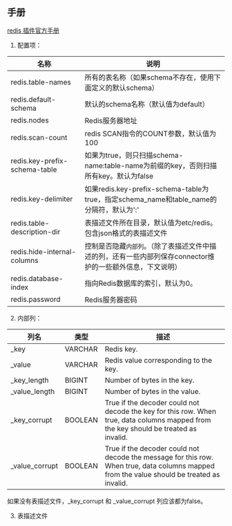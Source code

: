 ## 手册

[redis 插件官方手册](https://prestodb.io/docs/current/connector/redis.html)

1. 配置项：

名称 | 说明
---|---
redis.table-names | 所有的表名称（如果schema不存在，使用下面定义的默认schema）
redis.default-schema |	默认的schema名称（默认值为default）
redis.nodes |	Redis服务器地址
redis.scan-count |	redis SCAN指令的COUNT参数，默认值为100
redis.key-prefix-schema-table |	如果为true，则只扫描schema-name:table-name为前缀的key，否则扫描所有key。默认为false
redis.key-delimiter |	如果redis.key-prefix-schema-table为true，指定schema_name和table_name的分隔符，默认为':'
redis.table-description-dir | 表描述文件所在目录，默认值为etc/redis。包含json格式的表描述文件
redis.hide-internal-columns | 控制是否隐藏`内部列`。（除了表描述文件中描述的列，还有一些内部列保存connector维护的一些额外信息，下文说明）
redis.database-index |	指向Redis数据库的索引，默认为0。
redis.password |	Redis服务器密码


2. 内部列：


列名 | 类型 | 描述
--|--|--
_key | VARCHAR |	Redis key.
_value |	VARCHAR |	Redis value corresponding to the key.
_key_length |	BIGINT |	Number of bytes in the key.
_value_length |	BIGINT |	Number of bytes in the value.
_key_corrupt |	BOOLEAN |	True if the decoder could not decode the key for this row. When true, data columns mapped from the key should be treated as invalid.
_value_corrupt |	BOOLEAN |	True if the decoder could not decode the message for this row. When true, data columns mapped from the value should be treated as invalid.

如果没有表描述文件，_key_corrupt 和 _value_corrupt 列应该都为false。

3. 表描述文件

